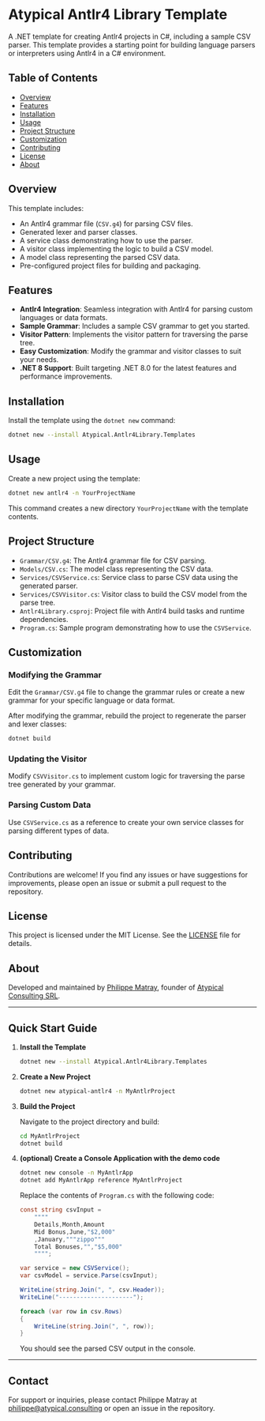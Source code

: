 # Atypical Antlr4 Library Template

A .NET template for creating Antlr4 projects in C#, including a sample CSV parser. This template provides a starting point for building language parsers or interpreters using Antlr4 in a C# environment.

## Table of Contents

- [Overview](#overview)
- [Features](#features)
- [Installation](#installation)
- [Usage](#usage)
- [Project Structure](#project-structure)
- [Customization](#customization)
- [Contributing](#contributing)
- [License](#license)
- [About](#about)

## Overview

This template includes:

- An Antlr4 grammar file (`CSV.g4`) for parsing CSV files.
- Generated lexer and parser classes.
- A service class demonstrating how to use the parser.
- A visitor class implementing the logic to build a CSV model.
- A model class representing the parsed CSV data.
- Pre-configured project files for building and packaging.

## Features

- **Antlr4 Integration**: Seamless integration with Antlr4 for parsing custom languages or data formats.
- **Sample Grammar**: Includes a sample CSV grammar to get you started.
- **Visitor Pattern**: Implements the visitor pattern for traversing the parse tree.
- **Easy Customization**: Modify the grammar and visitor classes to suit your needs.
- **.NET 8 Support**: Built targeting .NET 8.0 for the latest features and performance improvements.

## Installation

Install the template using the `dotnet new` command:

```bash
dotnet new --install Atypical.Antlr4Library.Templates
```

## Usage

Create a new project using the template:

```bash
dotnet new antlr4 -n YourProjectName
```

This command creates a new directory `YourProjectName` with the template contents.

## Project Structure

- `Grammar/CSV.g4`: The Antlr4 grammar file for CSV parsing.
- `Models/CSV.cs`: The model class representing the CSV data.
- `Services/CSVService.cs`: Service class to parse CSV data using the generated parser.
- `Services/CSVVisitor.cs`: Visitor class to build the CSV model from the parse tree.
- `Antlr4Library.csproj`: Project file with Antlr4 build tasks and runtime dependencies.
- `Program.cs`: Sample program demonstrating how to use the `CSVService`.

## Customization

### Modifying the Grammar

Edit the `Grammar/CSV.g4` file to change the grammar rules or create a new grammar for your specific language or data format.

After modifying the grammar, rebuild the project to regenerate the parser and lexer classes:

```bash
dotnet build
```

### Updating the Visitor

Modify `CSVVisitor.cs` to implement custom logic for traversing the parse tree generated by your grammar.

### Parsing Custom Data

Use `CSVService.cs` as a reference to create your own service classes for parsing different types of data.

## Contributing

Contributions are welcome! If you find any issues or have suggestions for improvements, please open an issue or submit a pull request to the repository.

## License

This project is licensed under the MIT License. See the [LICENSE](LICENSE) file for details.

## About

Developed and maintained by [Philippe Matray](https://www.linkedin.com/in/phmatray), founder of [Atypical Consulting SRL](https://atypical.consulting).

---

## Quick Start Guide

1. **Install the Template**

   ```bash
   dotnet new --install Atypical.Antlr4Library.Templates
   ```

2. **Create a New Project**

   ```bash
   dotnet new atypical-antlr4 -n MyAntlrProject
   ```

3. **Build the Project**

   Navigate to the project directory and build:
    
   ```bash
   cd MyAntlrProject
   dotnet build
   ```

4. **(optional) Create a Console Application with the demo code**

   ```bash
   dotnet new console -n MyAntlrApp
   dotnet add MyAntlrApp reference MyAntlrProject
   ```
    
   Replace the contents of `Program.cs` with the following code:
    
   ```csharp
   const string csvInput =
       """"
       Details,Month,Amount
       Mid Bonus,June,"$2,000"
       ,January,"""zippo"""
       Total Bonuses,"","$5,000"
       """";
   
   var service = new CSVService();
   var csvModel = service.Parse(csvInput);
   
   WriteLine(string.Join(", ", csv.Header));
   WriteLine("---------------------");
   
   foreach (var row in csv.Rows)
   {
       WriteLine(string.Join(", ", row));
   }
   ```
    
   You should see the parsed CSV output in the console.

---

## Contact

For support or inquiries, please contact Philippe Matray at [philippe@atypical.consulting](mailto:philippe@atypical.consulting) or open an issue in the repository.
